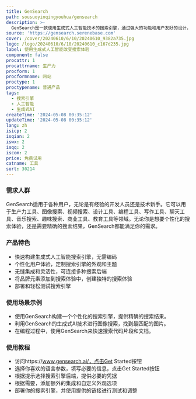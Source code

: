 ```yaml
---
title: GenSearch
path: sousuoyinqingyouhua/gensearch
description: >-
  GenSearch是一款使用生成式人工智能技术的搜索引擎，通过强大的功能和用户友好的设计，提供精确的搜索结果，增强用户参与度和满意度。它不需要编写任何代码即可实现搜索引擎的部署和交付。GenSearch正在不断改进，计划推出API接口、数据驱动洞察和对话式搜索等功能。
source: 'https://gensearch.serenebase.com'
cover: /cover/20240610/6/10/20240610_9382a735.jpg
logo: /logo/20240610/6/10/20240610_c167d235.jpg
label: 使用生成式人工智能改变搜索体验
component: false
procattr: 1
procattrname: 生产力
procform: 1
procformname: 网站
proctype: 1
proctypename: 普通产品
tags:
  - 搜索引擎
  - 人工智能
  - 生成式AI
createTime: '2024-05-08 00:35:12'
updateTime: '2024-05-08 00:35:12'
lang: zh
isicp: 2
isqian: 2
iswx: 2
isqq: 2
iscom: 2
price: 免费试用
catname: 工具
sort: 30214
---
```




### 需求人群
GenSearch适用于各种用户，无论是有经验的开发人员还是技术新手。它可以用于生产力工具、图像搜索、视频搜索、设计工具、编程工具、写作工具、聊天工具、音乐搜索、趣味搜索、商业工具、教育工具等领域。无论你是想要个性化的搜索体验，还是需要精确的搜索结果，GenSearch都能满足你的需求。

### 产品特色
* 快速构建生成式人工智能搜索引擎，无需编码
* 个性化用户体验，定制搜索引擎的外观和主题
* 无缝集成和灵活性，可连接多种搜索后端
* 将品牌元素添加到搜索体验中，创建独特的搜索体验
* 部署和轻松测试搜索引擎

### 使用场景示例
* 使用GenSearch构建一个个性化的搜索引擎，提供精确的搜索结果。
* 利用GenSearch的生成式AI技术进行图像搜索，找到最匹配的图片。
* 在编程过程中，使用GenSearch来快速搜索代码片段和文档。

### 使用教程
* 访问https://www.gensearch.ai/，点击Get Started按钮
* 选择你喜欢的语言参数，填写必要的信息，点击Get Started按钮
* 根据提示选择搜索引擎后端，提供必要的凭据
* 根据需要，添加额外的集成和自定义外观选项
* 部署你的搜索引擎，并使用提供的链接进行测试和调整

  
